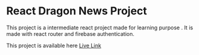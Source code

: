 # React Dragon News Project

This project is a intermediate react project made for learning purpose . It is made with react router and firebase authentication.


This project is available here [Live Link](https://react-dragon-news-projec-7dc1a.web.app/)
